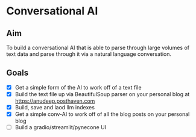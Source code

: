 # Conversational AI 

## Aim
To build a conversational AI that is able to parse through large volumes of text data and parse through it via a natural language conversation. 

## Goals
- [x] Get a simple form of the AI to work off of a text file 
- [x] Build the text file up via BeautifulSoup parser on your personal blog at https://anudeep.posthaven.com
- [x] Build, save and laod llm indexes
- [x] Get a simple conv-AI to work off of all the blog posts on your personal blog
- [ ] Build a gradio/streamlit/pynecone UI
